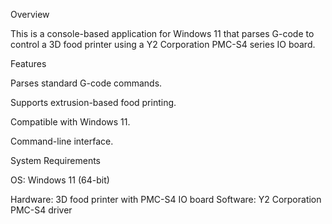 Overview

This is a console-based application for Windows 11 that parses G-code to control a 3D food printer using a Y2 Corporation PMC-S4 series IO board.

Features

Parses standard G-code commands.

Supports extrusion-based food printing.

Compatible with Windows 11.

Command-line interface.

System Requirements

OS: Windows 11 (64-bit)

Hardware: 3D food printer with PMC-S4 IO board
Software: Y2 Corporation PMC-S4 driver
